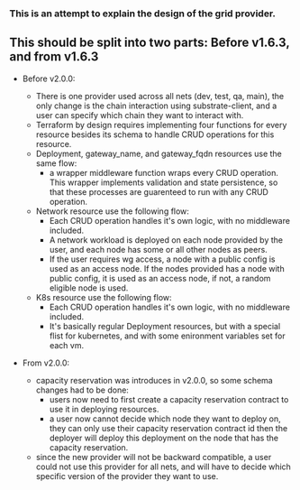 ### This is an attempt to explain the design of the grid provider.

## This should be split into two parts: Before v1.6.3, and from v1.6.3

- Before v2.0.0:
    - There is one provider used across all nets (dev, test, qa, main), the only change is the chain interaction using substrate-client, and a user can specify which chain they want to interact with. 
    - Terraform by design requires implementing four functions for every resource besides its schema to handle CRUD operations for this resource.
    - Deployment, gateway_name, and gateway_fqdn resources use the same flow:
        - a wrapper middleware function wraps every CRUD operation. This wrapper implements validation and state persistence, so that these processes are guarenteed to run with any CRUD operation.
    - Network resource use the following flow:
        - Each CRUD operation handles it's own logic, with no middleware included.
        - A network workload is deployed on each node provided by the user, and each node has some or all other nodes as peers.
        - If the user requires wg access, a node with a public config is used as an access node. If the nodes provided has a node with public config, it is used as an access node, if not, a random eligible node is used.
    - K8s resource use the following flow:
        - Each CRUD operation handles it's own logic, with no middleware included.
        - It's basically regular Deployment resources, but with a special flist for kubernetes, and with some enironment variables set for each vm.

- From v2.0.0:
    - capacity reservation was introduces in v2.0.0, so some schema changes had to be done:
        - users now need to first create a capacity reservation contract to use it in deploying resources.
        - a user now cannot decide which node they want to deploy on, they can only use their capacity reservation contract id then the deployer will deploy this deployment on the node that has the capacity reservation.
    - since the new provider will not be backward compatible, a user could not use this provider for all nets, and will have to decide which specific version of the provider they want to use.